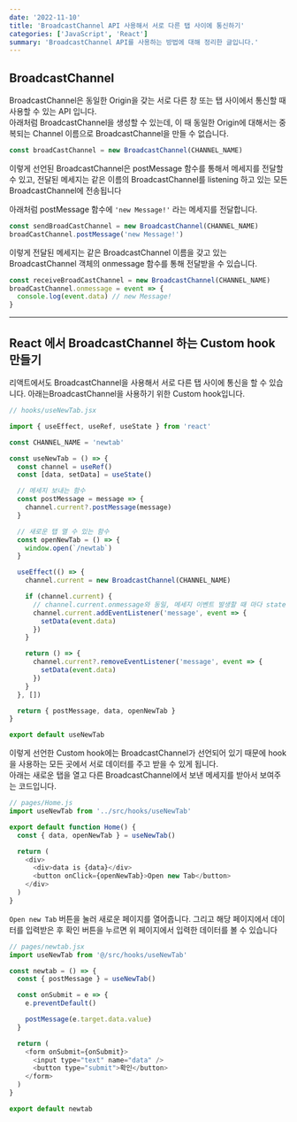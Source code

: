 ```yaml
---
date: '2022-11-10'
title: 'BroadcastChannel API 사용해서 서로 다른 탭 사이에 통신하기'
categories: ['JavaScript', 'React']
summary: 'BroadcastChannel API를 사용하는 방법에 대해 정리한 글입니다.'
---
```


## BroadcastChannel

BroadcastChannel은 동일한 Origin을 갖는 서로 다른 창 또는 탭 사이에서 통신할 때 사용할 수 있는 API 입니다. <br/>
아래처럼 BroadcastChannel을 생성할 수 있는데, 이 때 동일한 Origin에 대해서는 중복되는 Channel 이름으로 BroadcastChannel을 만들 수 없습니다.

```js
const broadCastChannel = new BroadcastChannel(CHANNEL_NAME)
```

이렇게 선언된 BroadcastChannel은 postMessage 함수를 통해서 메세지를 전달할 수 있고, 전달된 메세지는 같은 이름의 BroadcastChannel를 listening 하고 있는 모든 BroadcastChannel에 전송됩니다

아래처럼 postMessage 함수에 `'new Message!'` 라는 메세지를 전달합니다.

```js
const sendBroadCastChannel = new BroadcastChannel(CHANNEL_NAME)
broadCastChannel.postMessage('new Message!')
```

이렇게 전달된 메세지는 같은 BroadcastChannel 이름을 갖고 있는 BroadcastChannel 객체의 onmessage 함수를 통해 전달받을 수 있습니다.

```js
const receiveBroadCastChannel = new BroadcastChannel(CHANNEL_NAME)
broadCastChannel.onmessage = event => {
  console.log(event.data) // new Message!
}
```

---

## React 에서 BroadcastChannel 하는 Custom hook 만들기

리액트에서도 BroadcastChannel을 사용해서 서로 다른 탭 사이에 통신을 할 수 있습니다. 아래는BroadcastChannel을 사용하기 위한 Custom hook입니다.

```js
// hooks/useNewTab.jsx

import { useEffect, useRef, useState } from 'react'

const CHANNEL_NAME = 'newtab'

const useNewTab = () => {
  const channel = useRef()
  const [data, setData] = useState()

  // 메세지 보내는 함수
  const postMessage = message => {
    channel.current?.postMessage(message)
  }

  // 새로운 탭 열 수 있는 함수
  const openNewTab = () => {
    window.open(`/newtab`)
  }

  useEffect(() => {
    channel.current = new BroadcastChannel(CHANNEL_NAME)

    if (channel.current) {
      // channel.current.onmessage와 동일, 메세지 이벤트 발생할 때 마다 state 변경해준다
      channel.current.addEventListener('message', event => {
        setData(event.data)
      })
    }

    return () => {
      channel.current?.removeEventListener('message', event => {
        setData(event.data)
      })
    }
  }, [])

  return { postMessage, data, openNewTab }
}

export default useNewTab
```

이렇게 선언한 Custom hook에는 BroadcastChannel가 선언되어 있기 때문에 hook을 사용하는 모든 곳에서 서로 데이터를 주고 받을 수 있게 됩니다. <br/>
아래는 새로운 탭을 열고 다른 BroadcastChannel에서 보낸 메세지를 받아서 보여주는 코드입니다.

```js
// pages/Home.js
import useNewTab from '../src/hooks/useNewTab'

export default function Home() {
  const { data, openNewTab } = useNewTab()

  return (
    <div>
      <div>data is {data}</div>
      <button onClick={openNewTab}>Open new Tab</button>
    </div>
  )
}
```

`Open new Tab` 버튼을 눌러 새로운 페이지를 열어줍니다. 그리고 해당 페이지에서 데이터를 입력받은 후 확인 버튼을 누르면 위 페이지에서 입력한 데이터를 볼 수 있습니다

```js
// pages/newtab.jsx
import useNewTab from '@/src/hooks/useNewTab'

const newtab = () => {
  const { postMessage } = useNewTab()

  const onSubmit = e => {
    e.preventDefault()

    postMessage(e.target.data.value)
  }

  return (
    <form onSubmit={onSubmit}>
      <input type="text" name="data" />
      <button type="submit">확인</button>
    </form>
  )
}

export default newtab
```
